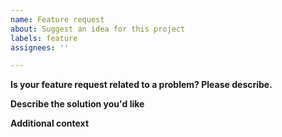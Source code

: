 ```yaml
---
name: Feature request
about: Suggest an idea for this project
labels: feature
assignees: ''

---
```


**Is your feature request related to a problem? Please describe.**

**Describe the solution you'd like**
<!-- A clear and concise description of what you want to happen. -->

**Additional context**
<!-- Add any other context or screenshots about the feature request here. -->
